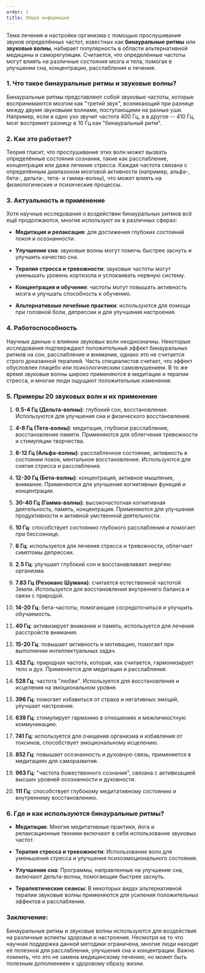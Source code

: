 ```yaml
---
order: 1
title: Общая информация
---
```


Тема лечения и настройки организма с помощью прослушивания звуков определённых частот, известных как **бинауральные ритмы** или **звуковые волны**, набирает популярность в области альтернативной медицины и саморегуляции. Считается, что определённые частоты могут влиять на различные состояния мозга и тела, помогая в улучшении сна, концентрации, расслабления и лечения.

### 1\. **Что такое бинауральные ритмы и звуковые волны?**

Бинауральные ритмы представляют собой звуковые частоты, которые воспринимаются мозгом как "третий звук", возникающий при разнице между двумя звуковыми волнами, поступающими на разные уши. Например, если в одно ухо звучит частота 400 Гц, а в другое -- 410 Гц, мозг воспримет разницу в 10 Гц как "бинауральный ритм".

### 2\. **Как это работает?**

Теория гласит, что прослушивание этих волн может вызвать определённые состояния сознания, такие как расслабление, концентрация или даже лечение стресса. Каждая частота связана с определённым диапазоном мозговой активности (например, альфа-, бета-, дельта-, тета- и гамма-волны), что может влиять на физиологические и психические процессы.

### 3\. **Актуальность и применение**

Хотя научные исследования о воздействии бинауральных ритмов всё ещё продолжаются, многие используют их в различных сферах:

-  **Медитация и релаксация**: для достижения глубоких состояний покоя и осознанности.

-  **Улучшение сна**: звуковые волны могут помочь быстрее заснуть и улучшить качество сна.

-  **Терапия стресса и тревожности**: звуковые частоты могут уменьшать уровень кортизола и успокаивать нервную систему.

-  **Концентрация и обучение**: частоты могут повышать активность мозга и улучшать способность к обучению.

-  **Альтернативные лечебные практики**: используются для помощи при головной боли, депрессии и для улучшения настроения.

### 4\. **Работоспособность**

Научные данные о влиянии звуковых волн неоднозначны. Некоторые исследования подтверждают положительный эффект бинауральных ритмов на сон, расслабление и внимание, однако это не считается строго доказанной терапией. Часть специалистов считает, что эффект обусловлен плацебо или психологическим самовнушением. В то же время звуковые волны широко применяются в медитации и терапии стресса, и многие люди ощущают положительные изменения.

### 5\. **Примеры 20 звуковых волн и их применение**

1. **0\.5-4 Гц (Дельта-волны)**: глубокий сон, восстановление. Используются для улучшения сна и физического восстановления.

2. **4-8 Гц (Тета-волны)**: медитация, глубокое расслабление, восстановление памяти. Применяются для облегчения тревожности и стимуляции творчества.

3. **8-12 Гц (Альфа-волны)**: расслабленное состояние, активность в состоянии покоя, ментальное восстановление. Используются для снятия стресса и расслабления.

4. **12-30 Гц (Бета-волны)**: концентрация, активное мышление, внимание. Применяются для улучшения когнитивных функций и концентрации.

5. **30-40 Гц (Гамма-волны)**: высокочастотная когнитивная деятельность, память, концентрация. Применяются для улучшения продуктивности и активной умственной деятельности.

6. **10 Гц**: способствует состоянию глубокого расслабления и помогает при бессоннице.

7. **6 Гц**: используется для лечения стресса и тревожности, облегчает симптомы депрессии.

8. **2\.5 Гц**: улучшает глубокий сон и восстанавливает энергию организма.

9. **7\.83 Гц (Резонанс Шумана)**: считается естественной частотой Земли. Используется для восстановления внутреннего баланса и связи с природой.

10. **14-20 Гц**: бета-частоты, помогающие сосредоточиться и улучшить обучаемость.

11. **40 Гц**: активизирует внимание и память, используется для лечения расстройств внимания.

12. **15-20 Гц**: повышает активность и мотивацию, помогает при выполнении интеллектуальных задач.

13. **432 Гц**: природная частота, которая, как считается, гармонизирует тело и дух. Применяется для медитации и расслабления.

14. **528 Гц**: частота "любви". Используется для восстановления и исцеления на эмоциональном уровне.

15. **396 Гц**: помогает избавиться от страха и негативных эмоций, улучшает настроение.

16. **639 Гц**: стимулирует гармонию в отношениях и межличностную коммуникацию.

17. **741 Гц**: используется для очищения организма и избавления от токсинов, способствует эмоциональному исцелению.

18. **852 Гц**: повышает осознанность и духовную связь, применяется в медитациях для саморазвития.

19. **963 Гц**: "частота божественного сознания", связана с активизацией высших уровней осознанности и духовности.

20. **111 Гц**: способствует глубокому медитативному состоянию и внутреннему восстановлению.

### 6\. **Где и как используются бинауральные ритмы?**

-  **Медитации**: Многие медитативные практики, йога и релаксационные техники включают в себя использование звуковых частот.

-  **Терапия стресса и тревожности**: Использование волн для уменьшения стресса и улучшения психоэмоционального состояния.

-  **Улучшение сна**: Программы, направленные на улучшение сна, включают дельта-волны, помогающие быстрее заснуть.

-  **Терапевтические сеансы**: В некоторых видах альтернативной терапии звуковые волны применяются для усиления положительных эффектов и расслабления.

### Заключение:

Бинауральные ритмы и звуковые волны используются для воздействия на различные аспекты здоровья и настроения. Несмотря на то что научная поддержка данной методики ограничена, многие люди находят её полезной для расслабления, улучшения сна и концентрации. Важно помнить, что это не замена медицинскому лечению, но может быть полезным дополнением к здоровому образу жизни.